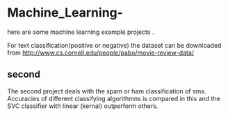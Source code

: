 # Machine_Learning-
here are some machine learning example projects .

For text classification(positive or negative) the dataset can be downloaded from http://www.cs.cornell.edu/people/pabo/movie-review-data/

## second
The second project deals with the spam or ham classification of sms. Accuracies of different classifying algorithmns is compared in this and the SVC classifier with linear (kernal) outperform others.
